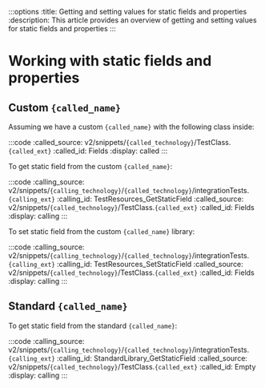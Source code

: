 :::options
:title: Getting and setting values for static fields and properties
:description: This article provides an overview of getting and setting values for static fields and properties
:::

# Working with static fields and properties

## Custom `{called_name}`

Assuming we have a custom `{called_name}` with the following class inside:

:::code 
:called_source: v2/snippets/`{called_technology}`/TestClass.`{called_ext}`
:called_id: Fields
:display: called
:::

To get static field from the custom `{called_name}`:

:::code 
:calling_source: v2/snippets/`{calling_technology}`/`{called_technology}`/integrationTests.`{calling_ext}`
:calling_id: TestResources_GetStaticField
:called_source: v2/snippets/`{called_technology}`/TestClass.`{called_ext}`
:called_id: Fields
:display: calling
:::

To set static field from the custom `{called_name}` library:

:::code 
:calling_source: v2/snippets/`{calling_technology}`/`{called_technology}`/integrationTests.`{calling_ext}`
:calling_id: TestResources_SetStaticField
:called_source: v2/snippets/`{called_technology}`/TestClass.`{called_ext}`
:called_id: Fields
:display: calling
:::


## Standard `{called_name}`

To get static field from the standard `{called_name}`:

:::code 
:calling_source: v2/snippets/`{calling_technology}`/`{called_technology}`/integrationTests.`{calling_ext}`
:calling_id: StandardLibrary_GetStaticField
:called_source: v2/snippets/`{called_technology}`/TestClass.`{called_ext}`
:called_id: Empty
:display: calling
:::
